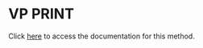 <!---->
# VP PRINT

Click [here](https://developer.4d.com/docs/ViewPro/commands/vp-print) to access the documentation for this method.

